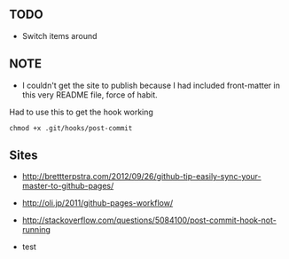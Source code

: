 ## TODO

- Switch items around

## NOTE

- I couldn't get the site to publish because I had included front-matter in this very README file, force of habit.


Had to use this to get the hook working
```
chmod +x .git/hooks/post-commit
```

## Sites

- http://brettterpstra.com/2012/09/26/github-tip-easily-sync-your-master-to-github-pages/

- http://oli.jp/2011/github-pages-workflow/

- http://stackoverflow.com/questions/5084100/post-commit-hook-not-running

- test